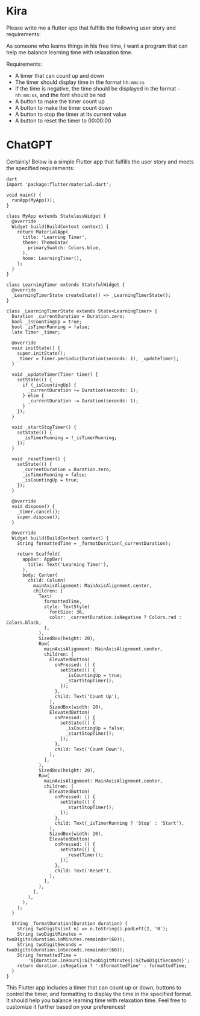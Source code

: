 # Kira

Please write me a flutter app that fulfills the following user story and requirements:

As someone who learns things in his free time, I want a program that can help me balance learning time with relaxation time.

Requirements:

* A timer that can count up and down
* The timer should display time in the format `hh:mm:ss`
* If the time is negative, the time should be displayed in the format `-hh:mm:ss`, and the font should be red
* A button to make the timer count up
* A button to make the timer count down
* A button to stop the timer at its current value
* A button to reset the timer to 00:00:00

# ChatGPT

Certainly! Below is a simple Flutter app that fulfills the user story and meets the specified requirements:

```
dart
import 'package:flutter/material.dart';

void main() {
  runApp(MyApp());
}

class MyApp extends StatelessWidget {
  @override
  Widget build(BuildContext context) {
    return MaterialApp(
      title: 'Learning Timer',
      theme: ThemeData(
        primarySwatch: Colors.blue,
      ),
      home: LearningTimer(),
    );
  }
}

class LearningTimer extends StatefulWidget {
  @override
  _LearningTimerState createState() => _LearningTimerState();
}

class _LearningTimerState extends State<LearningTimer> {
  Duration _currentDuration = Duration.zero;
  bool _isCountingUp = true;
  bool _isTimerRunning = false;
  late Timer _timer;

  @override
  void initState() {
    super.initState();
    _timer = Timer.periodic(Duration(seconds: 1), _updateTimer);
  }

  void _updateTimer(Timer timer) {
    setState(() {
      if (_isCountingUp) {
        _currentDuration += Duration(seconds: 1);
      } else {
        _currentDuration -= Duration(seconds: 1);
      }
    });
  }

  void _startStopTimer() {
    setState(() {
      _isTimerRunning = !_isTimerRunning;
    });
  }

  void _resetTimer() {
    setState(() {
      _currentDuration = Duration.zero;
      _isTimerRunning = false;
      _isCountingUp = true;
    });
  }

  @override
  void dispose() {
    _timer.cancel();
    super.dispose();
  }

  @override
  Widget build(BuildContext context) {
    String formattedTime = _formatDuration(_currentDuration);

    return Scaffold(
      appBar: AppBar(
        title: Text('Learning Timer'),
      ),
      body: Center(
        child: Column(
          mainAxisAlignment: MainAxisAlignment.center,
          children: [
            Text(
              formattedTime,
              style: TextStyle(
                fontSize: 36,
                color: _currentDuration.isNegative ? Colors.red : Colors.black,
              ),
            ),
            SizedBox(height: 20),
            Row(
              mainAxisAlignment: MainAxisAlignment.center,
              children: [
                ElevatedButton(
                  onPressed: () {
                    setState(() {
                      _isCountingUp = true;
                      _startStopTimer();
                    });
                  },
                  child: Text('Count Up'),
                ),
                SizedBox(width: 20),
                ElevatedButton(
                  onPressed: () {
                    setState(() {
                      _isCountingUp = false;
                      _startStopTimer();
                    });
                  },
                  child: Text('Count Down'),
                ),
              ],
            ),
            SizedBox(height: 20),
            Row(
              mainAxisAlignment: MainAxisAlignment.center,
              children: [
                ElevatedButton(
                  onPressed: () {
                    setState(() {
                      _startStopTimer();
                    });
                  },
                  child: Text(_isTimerRunning ? 'Stop' : 'Start'),
                ),
                SizedBox(width: 20),
                ElevatedButton(
                  onPressed: () {
                    setState(() {
                      _resetTimer();
                    });
                  },
                  child: Text('Reset'),
                ),
              ],
            ),
          ],
        ),
      ),
    );
  }

  String _formatDuration(Duration duration) {
    String twoDigits(int n) => n.toString().padLeft(2, '0');
    String twoDigitMinutes = twoDigits(duration.inMinutes.remainder(60));
    String twoDigitSeconds = twoDigits(duration.inSeconds.remainder(60));
    String formattedTime =
        '${duration.inHours}:${twoDigitMinutes}:${twoDigitSeconds}';
    return duration.isNegative ? '-$formattedTime' : formattedTime;
  }
}
```

This Flutter app includes a timer that can count up or down, buttons to control the timer, and formatting to display the time in the specified format. It should help you balance learning time with relaxation time. Feel free to customize it further based on your preferences!